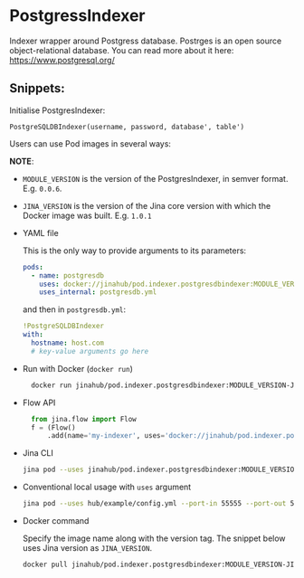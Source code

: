 # PostgressIndexer

Indexer wrapper around Postgress database. Postrges is an open source object-relational database. You can read more about it here: https://www.postgresql.org/


## Snippets:

Initialise PostgresIndexer:

`PostgreSQLDBIndexer(username, password, database', table')`

Users can use Pod images in several ways:

**NOTE**: 

- `MODULE_VERSION` is the version of the PostgresIndexer, in semver format. E.g. `0.0.6`.
- `JINA_VERSION` is the version of the Jina core version with which the Docker image was built. E.g. `1.0.1` 

- YAML file
  
  This is the only way to provide arguments to its parameters:
  
  ```yaml
  pods:
    - name: postgresdb
      uses: docker://jinahub/pod.indexer.postgresdbindexer:MODULE_VERSION-JINA_VERSION 
      uses_internal: postgresdb.yml
  ```
  
  and then in `postgresdb.yml`:
  ```yaml
  !PostgreSQLDBIndexer
  with:
    hostname: host.com
    # key-value arguments go here 
  ```

- Run with Docker (`docker run`)
  
  ```bash
    docker run jinahub/pod.indexer.postgresdbindexer:MODULE_VERSION-JINA_VERSION --port-in 55555 --port-out 55556
    ```

- Flow API
  
  ```python
    from jina.flow import Flow
    f = (Flow()
        .add(name='my-indexer', uses='docker://jinahub/pod.indexer.postgresdbindexer:MODULE_VERSION-JINA_VERSION', port_in=55555, port_out=55556)
    ```

- Jina CLI
  
  ```bash
  jina pod --uses jinahub/pod.indexer.postgresdbindexer:MODULE_VERSION-JINA_VERSION --port-in 55555 --port-out 55556
  ```

- Conventional local usage with `uses` argument
  
  ```bash
  jina pod --uses hub/example/config.yml --port-in 55555 --port-out 55556
  ```

- Docker command

  Specify the image name along with the version tag. The snippet below uses Jina version as `JINA_VERSION`.

  ```bash
  docker pull jinahub/pod.indexer.postgresdbindexer:MODULE_VERSION-JINA_VERSION
  ```